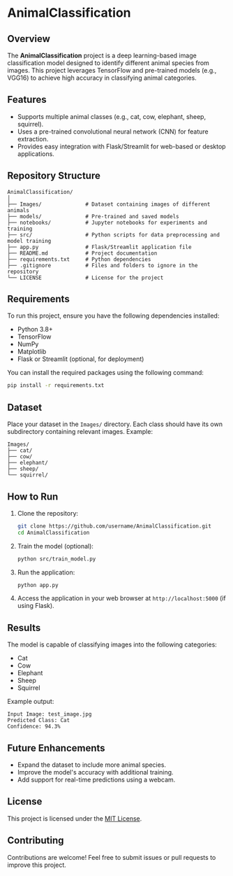 # AnimalClassification

## Overview
The **AnimalClassification** project is a deep learning-based image classification model designed to identify different animal species from images. This project leverages TensorFlow and pre-trained models (e.g., VGG16) to achieve high accuracy in classifying animal categories.

## Features
- Supports multiple animal classes (e.g., cat, cow, elephant, sheep, squirrel).
- Uses a pre-trained convolutional neural network (CNN) for feature extraction.
- Provides easy integration with Flask/Streamlit for web-based or desktop applications.

## Repository Structure
```
AnimalClassification/
│
├── Images/              # Dataset containing images of different animals
├── models/              # Pre-trained and saved models
├── notebooks/           # Jupyter notebooks for experiments and training
├── src/                 # Python scripts for data preprocessing and model training
├── app.py               # Flask/Streamlit application file
├── README.md            # Project documentation
├── requirements.txt     # Python dependencies
├── .gitignore           # Files and folders to ignore in the repository
└── LICENSE              # License for the project
```

## Requirements
To run this project, ensure you have the following dependencies installed:

- Python 3.8+
- TensorFlow
- NumPy
- Matplotlib
- Flask or Streamlit (optional, for deployment)

You can install the required packages using the following command:
```bash
pip install -r requirements.txt
```

## Dataset
Place your dataset in the `Images/` directory. Each class should have its own subdirectory containing relevant images. Example:
```
Images/
├── cat/
├── cow/
├── elephant/
├── sheep/
└── squirrel/
```

## How to Run
1. Clone the repository:
   ```bash
   git clone https://github.com/username/AnimalClassification.git
   cd AnimalClassification
   ```

2. Train the model (optional):
   ```bash
   python src/train_model.py
   ```

3. Run the application:
   ```bash
   python app.py
   ```

4. Access the application in your web browser at `http://localhost:5000` (if using Flask).

## Results
The model is capable of classifying images into the following categories:
- Cat
- Cow
- Elephant
- Sheep
- Squirrel

Example output:
```
Input Image: test_image.jpg
Predicted Class: Cat
Confidence: 94.3%
```

## Future Enhancements
- Expand the dataset to include more animal species.
- Improve the model's accuracy with additional training.
- Add support for real-time predictions using a webcam.

## License
This project is licensed under the [MIT License](LICENSE).

## Contributing
Contributions are welcome! Feel free to submit issues or pull requests to improve this project.

